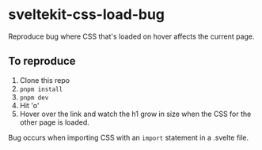 # sveltekit-css-load-bug

Reproduce bug where CSS that's loaded on hover affects the current page.

## To reproduce

1. Clone this repo
2. `pnpm install`
3. `pnpm dev`
4. Hit 'o'
5. Hover over the link and watch the h1 grow in size when the CSS for the other page is loaded.

Bug occurs when importing CSS with an `import` statement in a .svelte file.
